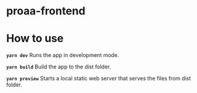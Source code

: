 # proaa-frontend

# How to use
**`yarn dev`**
Runs the app in development mode.

**`yarn build`**
Build the app to the dist folder.

**`yarn preview`**
Starts a local static web server that serves the files from dist folder.

